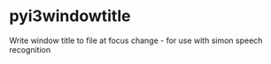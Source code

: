 # pyi3windowtitle
Write window title to file at focus change - for use with simon speech recognition
